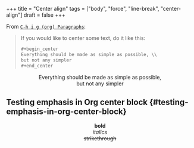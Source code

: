 +++
title = "Center align"
tags = ["body", "force", "line-break", "center-align"]
draft = false
+++

From [`C-h i g (org) Paragraphs`](https://orgmode.org/manual/Paragraphs.html):

> If you would like to center some text, do it like this:
>
> ```org
> #+begin_center
> Everything should be made as simple as possible, \\
> but not any simpler
> #+end_center
> ```

<style>.org-center { margin-left: auto; margin-right: auto; text-align: center; }</style>

<div class="org-center">
  <div></div>

Everything should be made as simple as possible, <br />
but not any simpler

</div>


## Testing emphasis in Org center block {#testing-emphasis-in-org-center-block}

<style>.org-center { margin-left: auto; margin-right: auto; text-align: center; }</style>

<div class="org-center">
  <div></div>

**bold** <br />
_italics_ <br />
~~strikethrough~~

</div>
